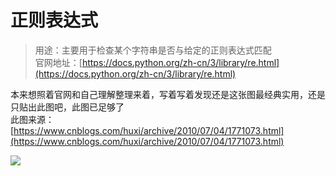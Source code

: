 # 正则表达式

> 用途：主要用于检查某个字符串是否与给定的正则表达式匹配  
> 官网地址：[https://docs.python.org/zh-cn/3/library/re.html](https://docs.python.org/zh-cn/3/library/re.html)


本来想照着官网和自己理解整理来着，写着写着发现还是这张图最经典实用，还是只贴出此图吧，此图已足够了  
此图来源：[https://www.cnblogs.com/huxi/archive/2010/07/04/1771073.html](https://www.cnblogs.com/huxi/archive/2010/07/04/1771073.html)

![](/static/img/2854_1.png)
